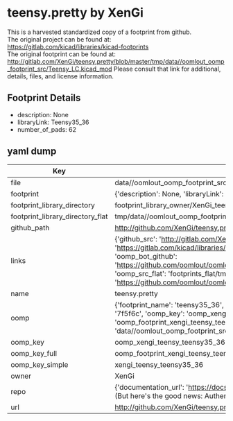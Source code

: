 # teensy.pretty by XenGi  
This is a harvested standardized copy of a footprint from github.  
The original project can be found at:  
https://gitlab.com/kicad/libraries/kicad-footprints  
The original footprint can be found at:
http://gitlab.com/XenGi/teensy.pretty/blob/master/tmp/data//oomlout_oomp_footprint_src/Teensy_LC.kicad_mod
Please consult that link for additional, details, files, and license information.  
## Footprint Details
* description: None  
* libraryLink: Teensy35_36  
* number_of_pads: 62  
## yaml dump  
| Key | Value |  
| --- | --- |  
| file | data//oomlout_oomp_footprint_src/teensy.pretty/Teensy35_36.kicad_mod |  
| footprint | {'description': None, 'libraryLink': 'Teensy35_36', 'number_of_pads': 62} |  
| footprint_library_directory | footprint_library_owner/XenGi_teensy.pretty |  
| footprint_library_directory_flat | tmp/data//oomlout_oomp_footprint_src/footprints_flat/xengi_teensy_teensy35_36/working |  
| github_path | http://github.com/XenGi/teensy.pretty/blob/master/tmp/data//oomlout_oomp_footprint_src/Teensy35_36.kicad_mod |  
| links | {'github_src': 'http://gitlab.com/XenGi/teensy.pretty/blob/master/tmp/data//oomlout_oomp_footprint_src/Teensy_LC.kicad_mod', 'github_src_repo': 'https://gitlab.com/kicad/libraries/kicad-footprints', 'oomp_bot': 'tmp/data//oomlout_oomp_footprint_src/footprints/xengi_teensy_teensy35_36/working', 'oomp_bot_github': 'https://github.com/oomlout/oomlout_oomp_footprint_bot/tree/main/tmp/data//oomlout_oomp_footprint_src/footprints/xengi_teensy_teensy35_36/working', 'oomp_src_flat': 'footprints_flat/tmp/data//oomlout_oomp_footprint_src/footprints_flat/xengi_teensy_teensy35_36/working', 'oomp_src_flat_github': 'https://github.com/oomlout/oomlout_oomp_footprint_src/tree/main/tmp/data//oomlout_oomp_footprint_src/footprints_flat/xengi_teensy_teensy35_36/working'} |  
| name | teensy.pretty |  
| oomp | {'footprint_name': 'teensy35_36', 'library_name': 'teensy', 'md5': '7f5f6ca39e5fe8e9c4fced117f2ce81a', 'md5_10': '7f5f6ca39e', 'md5_5': '7f5f6', 'md5_6': '7f5f6c', 'oomp_key': 'oomp_xengi_teensy_teensy35_36', 'oomp_key_extra': 'oomp_footprint_xengi_teensy_teensy35_36', 'oomp_key_full': 'oomp_footprint_xengi_teensy_teensy35_36_7f5f6c', 'oomp_key_simple': 'xengi_teensy_teensy35_36', 'original_filename': 'data//oomlout_oomp_footprint_src/teensy.pretty/Teensy35_36.kicad_mod', 'owner_name': 'xengi'} |  
| oomp_key | oomp_xengi_teensy_teensy35_36 |  
| oomp_key_full | oomp_footprint_xengi_teensy_teensy35_36 |  
| oomp_key_simple | xengi_teensy_teensy35_36 |  
| owner | XenGi |  
| repo | {'documentation_url': 'https://docs.github.com/rest/overview/resources-in-the-rest-api#rate-limiting', 'message': "API rate limit exceeded for 84.66.142.224. (But here's the good news: Authenticated requests get a higher rate limit. Check out the documentation for more details.)"} |  
| url | http://github.com/XenGi/teensy.pretty |  


